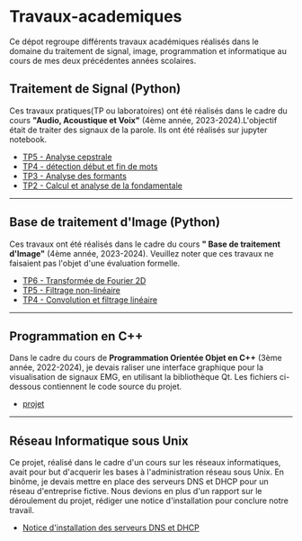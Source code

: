 # Travaux-academiques
Ce dépot regroupe différents travaux académiques réalisés dans le domaine du traitement de signal, image, programmation et informatique au cours de mes deux précédentes années scolaires. 

## Traitement de Signal (Python)

Ces travaux pratiques(TP ou laboratoires) ont été réalisés dans le cadre du cours **"Audio, Acoustique et Voix"** (4ème année, 2023-2024).L'objectif était de traiter des signaux de la parole. Ils ont été réalisés sur jupyter notebook.

- [TP5 - Analyse cepstrale](Traitement-de-signal/TP5_Audio_Acoustique_KD__11_06_2024.ipynb)
- [TP4 - détection début et fin de mots](Traitement-de-signal/TP4_Audio_acoustique_KD.ipynb)
- [TP3 - Analyse des formants](Traitement-de-signal/TP3_Audio_Acoustique_KD.ipynb)
- [TP2 - Calcul et analyse de la fondamentale](Traitement-de-signal/TP2_Audio_Acoustique_KD__24_05_2024.ipynb)

---

## Base de traitement d'Image (Python)

Ces travaux ont été réalisés dans le cadre du cours **" Base de traitement d'Image"** (4ème année, 2023-2024). Veuillez noter que ces travaux ne faisaient pas l'objet d'une évaluation formelle.

- [TP6 - Transformée de Fourier 2D](Base-de-traitement-image/TP6-BTI.ipynb)
- [TP5 - Filtrage non-linéaire](Base-de-traitement-image/TP5-BTI.ipynb)
- [TP4 - Convolution et filtrage linéaire](Base-de-traitement-image/TP4-BTI.ipynb)

---

## Programmation en C++

Dans le cadre du cours de **Programmation Orientée Objet en C++** (3ème année, 2022-2024), je devais raliser une interface graphique pour la visualisation de signaux EMG, en utilisant la bibliothèque Qt. Les fichiers ci-dessous contiennent le code source du projet.

- [projet](Programmation-C++) 

---

## Réseau Informatique sous Unix

Ce projet, réalisé dans le cadre d'un cours sur les réseaux informatiques, avait pour but d'acquerir les bases à l'administration réseau sous Unix. En binôme, je devais mettre en place des serveurs DNS et DHCP pour un réseau d'entreprise fictive. Nous devions en plus d'un rapport sur le déroulement du projet, rédiger une notice d'installation pour conclure notre travail.

- [Notice d'installation des serveurs DNS et DHCP](Reseau-Informatique/notice_serveur_DHCP_DNS.pdf)
